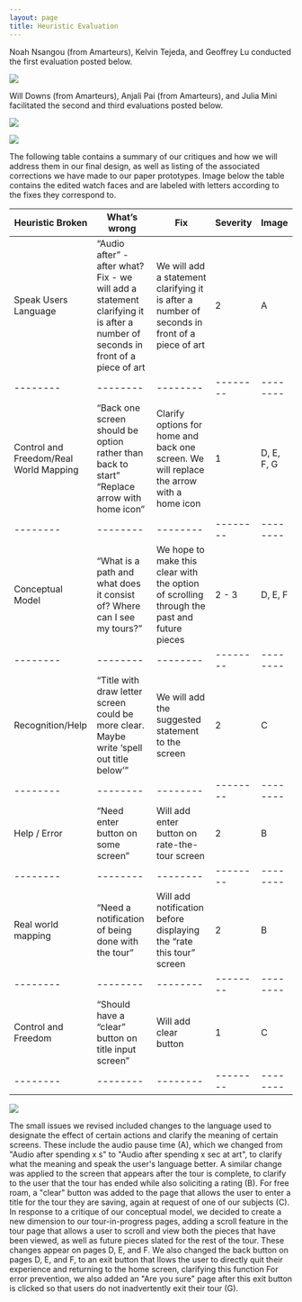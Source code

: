 ```yaml
---
layout: page
title: Heuristic Evaluation
---
```


Noah Nsangou (from Amarteurs), Kelvin Tejeda, and Geoffrey Lu conducted the first evaluation posted below.

![](https://krtejeda.github.io/PersonalCuraTour/img/he1.jpeg)

Will Downs (from Amarteurs), Anjali Pai (from Amarteurs), and Julia Mini facilitated the second and third evaluations posted below.

![](https://krtejeda.github.io/PersonalCuraTour/img/he2.jpeg)

![](https://krtejeda.github.io/PersonalCuraTour/img/he3.jpeg)

The following table contains a summary of our critiques and how we will address them in our final design, as well as listing of the associated corrections we have made to our paper prototypes.  Image below the table contains the edited watch faces and are labeled with letters according to the fixes they correspond to.

| Heuristic Broken |  What’s wrong | Fix | Severity | Image | 
| -------- | -------- | -------- | -------- | -------- | 
| Speak Users Language | “Audio after” - after what? Fix - we will add a statement clarifying it is after a number of seconds in front of a piece of art  | We will add a statement clarifying it is after a number of seconds in front of a piece of art | 2 | A |
| -------- | -------- | -------- | -------- | -------- | 
| Control and Freedom/Real World Mapping | “Back one screen should be option rather than back to start”  “Replace arrow with home icon” | Clarify options for home and back one screen. We will replace the arrow with a home icon | 1 | D, E, F, G |
| -------- | -------- | -------- | -------- | -------- | 
| Conceptual Model | “What is a path and what does it consist of? Where can I see my tours?” | We hope to make this clear with the option of scrolling through the past and future pieces | 2 - 3 | D, E, F |
| -------- | -------- | -------- | -------- | -------- | 
| Recognition/Help | “Title with draw letter screen could be more clear. Maybe write ‘spell out title below’” | We will add the suggested statement to the screen | 2 | C |
| -------- | -------- | -------- | -------- | -------- | 
| Help / Error | “Need enter button on some screen” | Will add enter button on rate-the-tour screen | 2 | B |
| -------- | -------- | -------- | -------- | -------- | 
| Real world mapping | “Need a notification of being done with the tour” | Will add notification before displaying the “rate this tour” screen | 2 | B |
| -------- | -------- | -------- | -------- | -------- | 
| Control and Freedom | “Should have a “clear” button on title input screen” | Will add clear button | 1 | C |
| -------- | -------- | -------- | -------- | -------- | 

![](https://krtejeda.github.io/PersonalCuraTour/img/prototypeEdits.JPG)

The small issues we revised included changes to the language used to designate the effect of certain actions and clarify the meaning of certain screens.  These include the audio pause time (A), which we changed from "Audio after spending x s" to "Audio after spending x sec at art", to clarify what the meaning and speak the user's language better.  A similar change was applied to the screen that appears after the tour is complete, to clarify to the user that the tour has ended while also soliciting a rating (B).  For free roam, a "clear" button was added to the page that allows the user to enter a title for the tour they are saving, again at request of one of our subjects (C).  In response to a critique of our conceptual model, we decided to create a new dimension to our tour-in-progress pages, adding a scroll feature in the tour page that allows a user to scroll and view both the pieces that have been viewed, as well as future pieces slated for the rest of the tour.  These changes appear on pages D, E, and F.  We also changed the back button on pages D, E, and F, to an exit button that llows the user to directly quit their experience and returning to the home screen, clarifying this function  For error prevention, we also added an "Are you sure" page after this exit button is clicked so that users do not inadvertently exit their tour (G).  



